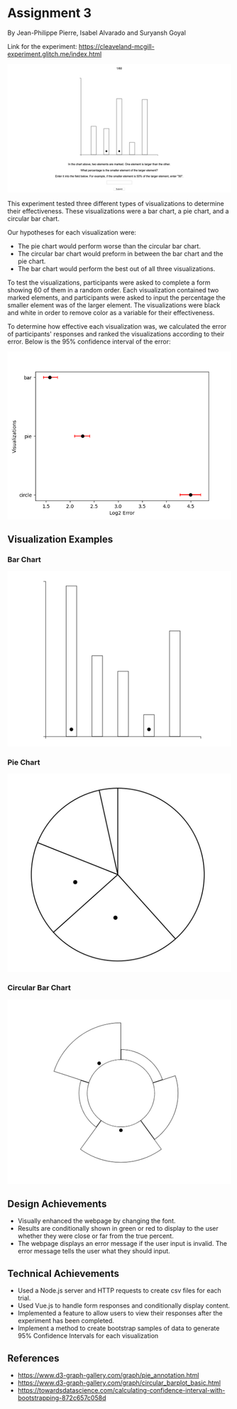 # Assignment 3

By Jean-Philippe Pierre, Isabel Alvarado and Suryansh Goyal

Link for the experiment: https://cleaveland-mcgill-experiment.glitch.me/index.html

![screenshot](img/screenshot.png)

This experiment tested three different types of visualizations to determine their effectiveness. These visualizations were a bar chart, a pie chart, and a circular bar chart.

Our hypotheses for each visualization were:
* The pie chart would perform worse than the circular bar chart.
* The circular bar chart would preform in between the bar chart and the pie chart. 
* The bar chart would perform the best out of all three visualizations.

To test the visualizations, participants were asked to complete a form showing 60 of them in a random order. Each visualization contained two marked elements, and participants were asked to input the percentage the smaller element was of the larger element. The visualizations were black and white in order to remove color as a variable for their effectiveness. 

To determine how effective each visualization was, we calculated the error of participants' responses and ranked the visualizations according to their error. Below is the 95% confidence interval of the error:

![confidence interval](img/Results.png)

## Visualization Examples

### Bar Chart
![bar chart](img/bar_chart.png)

### Pie Chart
![pie chart](img/pie_chart.png)

### Circular Bar Chart
![circle chart](img/circle_chart.png)


## Design Achievements
* Visually enhanced the webpage by changing the font.
* Results are conditionally shown in green or red to display to the user whether they were close or far from the true percent.
* The webpage displays an error message if the user input is invalid. The error message tells the user what they should input.

## Technical Achievements
* Used a Node.js server and HTTP requests to create csv files for each trial.
* Used Vue.js to handle form responses and conditionally display content.
* Implemented a feature to allow users to view their responses after the experiment has been completed.
* Implement a method to create bootstrap samples of data to generate 95% Confidence Intervals for each visualization

## References
* https://www.d3-graph-gallery.com/graph/pie_annotation.html
* https://www.d3-graph-gallery.com/graph/circular_barplot_basic.html
* https://towardsdatascience.com/calculating-confidence-interval-with-bootstrapping-872c657c058d
